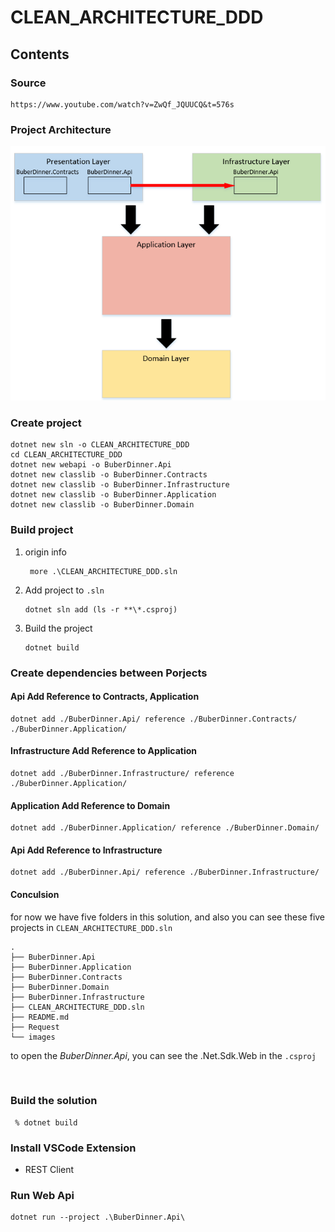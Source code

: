 # CLEAN_ARCHITECTURE_DDD

## Contents

### Source

    https://www.youtube.com/watch?v=ZwQf_JQUUCQ&t=576s

### Project Architecture

<img src="images/architecture.PNG" />

### Create project

```dotnetcli
dotnet new sln -o CLEAN_ARCHITECTURE_DDD
cd CLEAN_ARCHITECTURE_DDD
dotnet new webapi -o BuberDinner.Api
dotnet new classlib -o BuberDinner.Contracts
dotnet new classlib -o BuberDinner.Infrastructure
dotnet new classlib -o BuberDinner.Application
dotnet new classlib -o BuberDinner.Domain
```

### Build project

1.  origin info
    ```dotnetcli
     more .\CLEAN_ARCHITECTURE_DDD.sln
    ```
2.  Add project to `.sln`
    ```dotnetcli
    dotnet sln add (ls -r **\*.csproj)
    ```
3.  Build the project
    ```dotnetcli
    dotnet build
    ```

### Create dependencies between Porjects

#### Api Add Reference to Contracts, Application

```dotnetcli
dotnet add ./BuberDinner.Api/ reference ./BuberDinner.Contracts/ ./BuberDinner.Application/
```

#### Infrastructure Add Reference to Application

```dotnetcli
dotnet add ./BuberDinner.Infrastructure/ reference ./BuberDinner.Application/
```

#### Application Add Reference to Domain

```dotnetcli
dotnet add ./BuberDinner.Application/ reference ./BuberDinner.Domain/
```

#### Api Add Reference to Infrastructure

```dotnetcli
dotnet add ./BuberDinner.Api/ reference ./BuberDinner.Infrastructure/
```

#### Conculsion

for now we have five folders in this solution, and also you can see these five projects in `CLEAN_ARCHITECTURE_DDD.sln`

```
.
├── BuberDinner.Api
├── BuberDinner.Application
├── BuberDinner.Contracts
├── BuberDinner.Domain
├── BuberDinner.Infrastructure
├── CLEAN_ARCHITECTURE_DDD.sln
├── README.md
├── Request
└── images
```

to open the _BuberDinner.Api_, you can see the .Net.Sdk.Web in the `.csproj`

<br>

### Build the solution

```dotnetcli
 % dotnet build
```

### Install VSCode Extension

- REST Client

### Run Web Api

```dotnetcli
dotnet run --project .\BuberDinner.Api\
```

